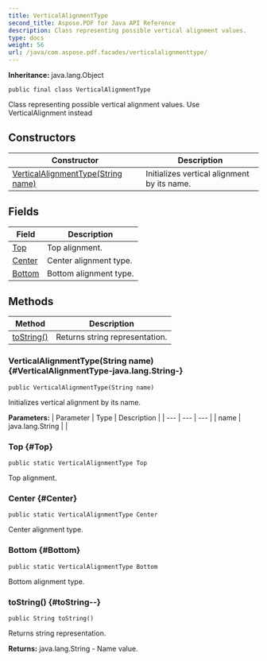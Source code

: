 ```yaml
---
title: VerticalAlignmentType
second_title: Aspose.PDF for Java API Reference
description: Class representing possible vertical alignment values.
type: docs
weight: 56
url: /java/com.aspose.pdf.facades/verticalalignmenttype/
---
```

**Inheritance:**
java.lang.Object
```
public final class VerticalAlignmentType
```

Class representing possible vertical alignment values.
Use VerticalAlignment instead
## Constructors

| Constructor | Description |
| --- | --- |
| [VerticalAlignmentType(String name)](#VerticalAlignmentType-java.lang.String-) | Initializes vertical alignment by its name. |
## Fields

| Field | Description |
| --- | --- |
| [Top](#Top) | Top alignment. |
| [Center](#Center) | Center alignment type. |
| [Bottom](#Bottom) | Bottom alignment type. |
## Methods

| Method | Description |
| --- | --- |
| [toString()](#toString--) | Returns string representation. |
### VerticalAlignmentType(String name) {#VerticalAlignmentType-java.lang.String-}
```
public VerticalAlignmentType(String name)
```


Initializes vertical alignment by its name.

**Parameters:**
| Parameter | Type | Description |
| --- | --- | --- |
| name | java.lang.String |  |

### Top {#Top}
```
public static VerticalAlignmentType Top
```


Top alignment.

### Center {#Center}
```
public static VerticalAlignmentType Center
```


Center alignment type.

### Bottom {#Bottom}
```
public static VerticalAlignmentType Bottom
```


Bottom alignment type.

### toString() {#toString--}
```
public String toString()
```


Returns string representation.

**Returns:**
java.lang.String - Name value.
